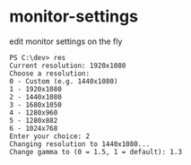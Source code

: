 # monitor-settings
edit monitor settings on the fly
```
PS C:\dev> res
Current resolution: 1920x1080
Choose a resolution:
0 - Custom (e.g. 1440x1080)
1 - 1920x1080
2 - 1440x1080
3 - 1680x1050
4 - 1280x960
5 - 1280x882
6 - 1024x768
Enter your choice: 2
Changing resolution to 1440x1080...
Change gamma to (0 = 1.5, 1 = default): 1.3
```

